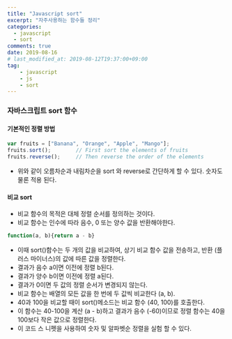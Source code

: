 ```yaml
---
title: "Javascript sort"
excerpt: "자주사용하는 함수들 정리"
categories: 
  - javascript
  - sort
comments: true
date: 2019-08-16
# last_modified_at: 2019-08-12T19:37:00+09:00
tag: 
    - javascript
    - js
    - sort
---
```


### 자바스크립트 sort 함수

#### 기본적인 정렬 방법
```javascript
var fruits = ["Banana", "Orange", "Apple", "Mango"];
fruits.sort();        // First sort the elements of fruits 
fruits.reverse();     // Then reverse the order of the elements
```
- 위와 같이 오름차순과 내림차순을 sort 와 reverse로 간단하게 할 수 있다. 숫자도 물론 적용 된다.

#### 비교 sort
- 비교 함수의 목적은 대체 정렬 순서를 정의하는 것이다.
- 비교 함수는 인수에 따라 음수, 0 또는 양수 값을 반환해야한다.
```javascript
function(a, b){return a - b}
```
- 이때 sort()함수는 두 개의 값을 비교하여, 상기 비교 함수 값을 전송하고, 반환 (플러스 마이너스)의 값에 따른 값을 정렬한다.
- 결과가 음수 a이면 이전에 정렬 b된다.
- 결과가 양수 b이면 이전에 정렬 a된다.
- 결과가 0이면 두 값의 정렬 순서가 변경되지 않는다.
- 비교 함수는 배열의 모든 값을 한 번에 두 값씩 비교한다 (a, b).
- 40과 100을 비교할 때이 sort()메소드는 비교 함수 (40, 100)를 호출한다.
- 이 함수는 40-100을 계산 (a - b)하고 결과가 음수 (-60)이므로 정렬 함수는 40을 100보다 작은 값으로 정렬한다.
- 이 코드 스 니펫을 사용하여 숫자 및 알파벳순 정렬을 실험 할 수 있다.

